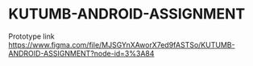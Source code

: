 # KUTUMB-ANDROID-ASSIGNMENT

Prototype link https://www.figma.com/file/MJSGYnXAworX7ed9fASTSo/KUTUMB-ANDROID-ASSIGNMENT?node-id=3%3A84

